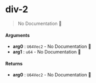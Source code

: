 # div\-2

> No Documentation 🚧

#### Arguments

- **arg0** : `U64Vec2` \- No Documentation 🚧
- **arg1** : `u64` \- No Documentation 🚧

#### Returns

- **arg0** : `U64Vec2` \- No Documentation 🚧
